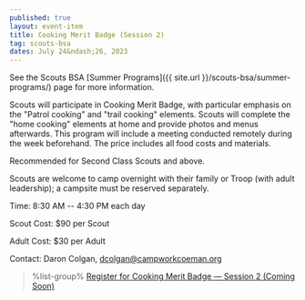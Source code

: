 ```yaml
---
published: true
layout: event-item
title: Cooking Merit Badge (Session 2)
tag: scouts-bsa
dates: July 24&ndash;26, 2023
---
```


See the Scouts BSA [Summer Programs]({{ site.url }}/scouts-bsa/summer-programs/) page for more information.

Scouts will participate in Cooking Merit Badge, with particular emphasis on the "Patrol cooking" and "trail cooking" elements. Scouts will complete the "home cooking" elements at home and provide photos and menus afterwards. This program will include a meeting conducted remotely during the week beforehand. The price includes all food costs and materials.

Recommended for Second Class Scouts and above.

Scouts are welcome to camp overnight with their family or Troop (with adult leadership); a campsite must be reserved separately.

Time: 8:30 AM -- 4:30 PM each day

Scout Cost: $90 per Scout

Adult Cost: $30 per Adult

Contact: Daron Colgan, [dcolgan@campworkcoeman.org](mailto:dcolgan@campworkcoeman.org)

> %list-group%
> <a href="https://scoutingevent.com/066-" class="list-group-item">Register for Cooking Merit Badge &mdash; Session 2 (Coming Soon)</a>
